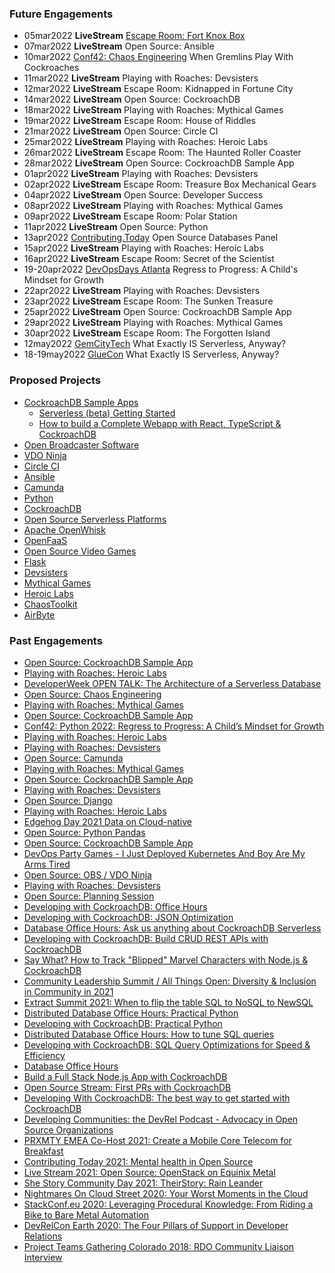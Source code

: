 ### Future Engagements
* 05mar2022 **LiveStream** [Escape Room: Fort Knox Box](https://www.youtube.com/watch?v=mA8d4TBei5Y)
* 07mar2022 **LiveStream** Open Source: Ansible
* 10mar2022 [Conf42: Chaos Engineering](https://www.conf42.com/ce2022) When Gremlins Play With Cockroaches
* 11mar2022 **LiveStream** Playing with Roaches: Devsisters
* 12mar2022 **LiveStream** Escape Room: Kidnapped in Fortune City
* 14mar2022 **LiveStream** Open Source: CockroachDB
* 18mar2022 **LiveStream** Playing with Roaches: Mythical Games
* 19mar2022 **LiveStream** Escape Room: House of Riddles
* 21mar2022 **LiveStream** Open Source: Circle CI
* 25mar2022 **LiveStream** Playing with Roaches: Heroic Labs
* 26mar2022 **LiveStream** Escape Room: The Haunted Roller Coaster
* 28mar2022 **LiveStream** Open Source: CockroachDB Sample App
* 01apr2022 **LiveStream** Playing with Roaches: Devsisters
* 02apr2022 **LiveStream** Escape Room: Treasure Box Mechanical Gears
* 04apr2022 **LiveStream** Open Source: Developer Success
* 08apr2022 **LiveStream** Playing with Roaches: Mythical Games
* 09apr2022 **LiveStream** Escape Room: Polar Station
* 11apr2022 **LiveStream** Open Source: Python
* 13apr2022 [Contributing.Today](https://www.contributing.today/) Open Source Databases Panel
* 15apr2022 **LiveStream** Playing with Roaches: Heroic Labs
* 16apr2022 **LiveStream** Escape Room: Secret of the Scientist
* 19-20apr2022 [DevOpsDays Atlanta](https://devopsdays.org/events/2022-atlanta) Regress to Progress: A Child's Mindset for Growth
* 22apr2022 **LiveStream** Playing with Roaches: Devsisters
* 23apr2022 **LiveStream** Escape Room: The Sunken Treasure
* 25apr2022 **LiveStream** Open Source: CockroachDB Sample App
* 29apr2022 **LiveStream** Playing with Roaches: Mythical Games
* 30apr2022 **LiveStream** Escape Room: The Forgotten Island
* 12may2022 [GemCityTech](https://www.meetup.com/gem-city-tech/) What Exactly IS Serverless, Anyway?
* 18-19may2022 [GlueCon](https://www.gluecon.com/) What Exactly IS Serverless, Anyway?

### Proposed Projects
* [CockroachDB Sample Apps](https://github.com/cockroachdb/sample-apps)
  * [Serverless (beta) Getting Started](https://www.cockroachlabs.com/docs/cockroachcloud/quickstart.html)
  * [How to build a Complete Webapp with React, TypeScript & CockroachDB](https://www.cockroachlabs.com/blog/react-typescript-cockroachdb-sample-app/)
* [Open Broadcaster Software](https://obsproject.com/)
* [VDO Ninja](https://docs.vdo.ninja/) 
* [Circle CI](https://circleci.com/)
* [Ansible](https://www.ansible.com/)
* [Camunda](https://camunda.com/)
* [Python](https://www.python.org/)
* [CockroachDB](https://www.cockroachlabs.com/docs/cockroachcloud/quickstart.html)
* [Open Source Serverless Platforms](https://www.redhat.com/sysadmin/get-started-serverless-computing)
* [Apache OpenWhisk](https://openwhisk.apache.org/)
* [OpenFaaS](https://docs.openfaas.com/)
* [Open Source Video Games](https://en.wikipedia.org/wiki/List_of_open-source_video_games)
* [Flask](https://flask.palletsprojects.com/en/2.0.x/)
* [Devsisters](https://www.devsisters.com/en/)
* [Mythical Games](https://mythicalgames.com/about)
* [Heroic Labs](https://heroiclabs.com/)
* [ChaosToolkit](https://chaostoolkit.org/)
* [AirByte](https://airbyte.com/)

### Past Engagements
* [Open Source: CockroachDB Sample App](https://www.youtube.com/watch?v=vVQPDrd5XA8)
* [Playing with Roaches: Heroic Labs](https://youtu.be/ltPagDPXd38)
* [DeveloperWeek OPEN TALK: The Architecture of a Serverless Database](https://www.developerweek.com/)
* [Open Source: Chaos Engineering](https://www.youtube.com/watch?v=UUMuB_MGqUA)
* [Playing with Roaches: Mythical Games](https://www.youtube.com/watch?v=LvX1KgwGRL4)
* [Open Source: CockroachDB Sample App](https://www.youtube.com/watch?v=Im5xC57RX4s)
* [Conf42: Python 2022: Regress to Progress: A Child’s Mindset for Growth](https://www.youtube.com/watch?v=WvQMG0oQYQk)
* [Playing with Roaches: Heroic Labs](https://www.youtube.com/watch?v=60MikAPKYFw)
* [Playing with Roaches: Devsisters](https://www.youtube.com/watch?v=fUiy90DsWoA)
* [Open Source: Camunda](https://www.youtube.com/watch?v=3Jfbrn6TXMk)
* [Playing with Roaches: Mythical Games](https://www.youtube.com/watch?v=GRtq4LT9UXc)
* [Open Source: CockroachDB Sample App](https://www.youtube.com/watch?v=JWxWwEjgGDQ)
* [Playing with Roaches: Devsisters](https://www.youtube.com/watch?v=c5vY6RVJneo)
* [Open Source: Django](https://www.youtube.com/watch?v=Rp1X6uwAs9s)
* [Playing with Roaches: Heroic Labs](https://www.youtube.com/watch?v=-hGIM3utOP4)
* [Edgehog Day 2021 Data on Cloud-native](https://www.youtube.com/watch?v=_bK2JnZqKmE)
* [Open Source: Python Pandas](https://www.youtube.com/watch?v=k4MKRI0RCYo)
* [Open Source: CockroachDB Sample App](https://www.youtube.com/watch?v=sjFhBrK_5-E)
* [DevOps Party Games - I Just Deployed Kubernetes And Boy Are My Arms Tired](https://devopspartygames.com/episodes/s03e04)
* [Open Source: OBS / VDO Ninja](https://www.youtube.com/watch?v=4IlgoGCg8tc)
* [Playing with Roaches: Devsisters](https://www.youtube.com/watch?v=KXC3CB3Zjpw)
* [Open Source: Planning Session](https://www.youtube.com/watch?v=zM7fJoFFXLI)
* [Developing with CockroachDB: Office Hours](https://www.youtube.com/watch?v=2xmMRjdmnkg)
* [Developing with CockroachDB: JSON Optimization](https://www.youtube.com/watch?v=Nl0QNj63beU)
* [Database Office Hours: Ask us anything about CockroachDB Serverless](https://www.youtube.com/watch?v=jlcjI_1bT4A)
* [Developing with CockroachDB: Build CRUD REST APIs with CockroachDB](https://www.youtube.com/watch?v=MyjqgYl-FhE)
* [Say What? How to Track "Blipped" Marvel Characters with Node.js & CockroachDB](https://www.youtube.com/watch?v=Ex9qRBFmCIk)
* [Community Leadership Summit / All Things Open: Diversity & Inclusion in Community in 2021](https://www.youtube.com/watch?v=ZaxqsahqFFM)
* [Extract Summit 2021: When to flip the table SQL to NoSQL to NewSQL](https://www.youtube.com/watch?v=Q3lL5kLjPQw&list=PLZyvi_9gamL8s-x1r36wXi9pzj4iGXtYM&index=17)
* [Distributed Database Office Hours: Practical Python](https://www.youtube.com/watch?v=dUPfti6QGF4)
* [Developing with CockroachDB: Practical Python](https://www.youtube.com/watch?v=uXyhE11TeIA)
* [Distributed Database Office Hours: How to tune SQL queries](https://www.youtube.com/watch?v=pZGw4_7SFek)
* [Developing with CockroachDB: SQL Query Optimizations for Speed & Efficiency](https://www.youtube.com/watch?v=TzqLz9_quqQ)
* [Database Office Hours](https://www.youtube.com/watch?v=3mz_wEUROiY)
* [Build a Full Stack Node.js App with CockroachDB](https://www.youtube.com/watch?v=kylplm1lR0g)
* [Open Source Stream: First PRs with CockroachDB](https://www.youtube.com/watch?v=TrcdNzUXJ-c)
* [Developing With CockroachDB: The best way to get started with CockroachDB](https://www.youtube.com/watch?v=Apu5UxSYwzU)
* [Developing Communities: the DevRel Podcast - Advocacy in Open Source Organizations](https://open.spotify.com/episode/4PjS30Dsf9lKBAtuCLhQGo)
* [PRXMTY EMEA Co-Host 2021: Create a Mobile Core Telecom for Breakfast](https://metal.equinix.com/proximity/?wchannelid=ujj9b20qi5&wmediaid=4wtzuvr7w3)
* [Contributing Today 2021: Mental health in Open Source](https://www.contributing.today/past-sessions/mental-health-in-open-source-panel/)
* [Live Stream 2021: Open Source: OpenStack on Equinix Metal](https://youtu.be/aYxzd4YjXy4)
* [She Story Community Day 2021: TheirStory: Rain Leander](https://youtu.be/qJhyc-V-UqQ)
* [Nightmares On Cloud Street 2020: Your Worst Moments in the Cloud](https://youtu.be/Uz1L1lirun0)
* [StackConf.eu 2020: Leveraging Procedural Knowledge: From Riding a Bike to Bare Metal Automation](https://youtu.be/LSgWN8rdQ5Q)
* [DevRelCon Earth 2020: The Four Pillars of Support in Developer Relations](https://youtu.be/P_8DnKN9T0g)
* [Project Teams Gathering Colorado 2018: RDO Community Liaison Interview](https://youtu.be/E6P-p-HssIw)
